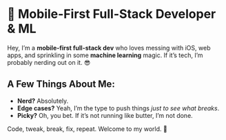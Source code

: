 # 👾 Mobile-First Full-Stack Developer & ML 

Hey, I’m a **mobile-first full-stack dev** who loves messing with iOS, web apps, and sprinkling in some **machine learning** magic. If it’s tech, I’m probably nerding out on it. 😎

## A Few Things About Me:
- **Nerd?** Absolutely.
- **Edge cases?** Yeah, I’m the type to push things *just to see what breaks*.
- **Picky?** Oh, you bet. If it’s not running like butter, I’m not done.

Code, tweak, break, fix, repeat. Welcome to my world. 🚀
